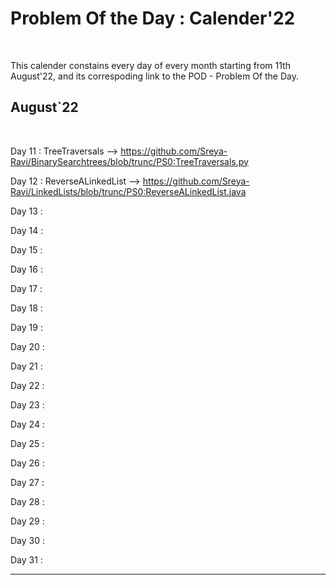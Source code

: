 # Problem Of the Day : Calender'22
<br/>

This calender constains every day of every month starting from 11th August'22, and its correspoding link to the POD - Problem Of the Day.
## August\`22 
<br/>


Day 11 : TreeTraversals --> https://github.com/Sreya-Ravi/BinarySearchtrees/blob/trunc/PS0:TreeTraversals.py <br/>

Day 12 : ReverseALinkedList --> https://github.com/Sreya-Ravi/LinkedLists/blob/trunc/PS0:ReverseALinkedList.java <br/>

Day 13 : <br/>

Day 14 : <br/>

Day 15 : <br/>

Day 16 : <br/>

Day 17 : <br/>

Day 18 : <br/>

Day 19 : <br/>

Day 20 : <br/>

Day 21 : <br/>

Day 22 : <br/>

Day 23 : <br/>

Day 24 : <br/>

Day 25 : <br/>

Day 26 : <br/>

Day 27 : <br/>

Day 28 : <br/>

Day 29 : <br/>

Day 30 : <br/>

Day 31 : <br/>

----------------------------------------------------------------------------------------------------------------------------------
<br/>


 
